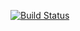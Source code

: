 [![Build Status](https://travis-ci.com/WilhelmSempre/vehicle-v2.0-api.svg?token=8EZftpLS88JMRjQ3BsXo&branch=master)](https://travis-ci.com/WilhelmSempre/vehicle-v2.0-api)
